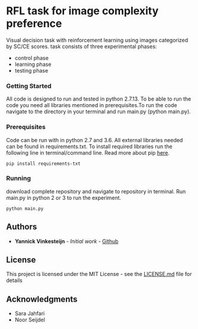 # RFL task for image complexity preference
Visual decision task with reinforcement learning using images categorized by SC/CE scores.
task consists of three experimental phases:
- control phase
- learning phase
- testing phase


### Getting Started

All code is designed to run and tested in python 2.7.13. To be able to run the code you need all libraries mentioned in prerequisites.To run the code navigate to the directory in your terminal and run main.py (python main.py).

### Prerequisites

Code can be run with in python 2.7 and 3.6.
All external libraries needed can be found in requirements.txt. To install required libraries run the following line in terminal/command line. Read more about pip [here](https://pip.readthedocs.io/en/1.1/requirements.html).

```
pip install requirements-txt
```

### Running
download complete repository and navigate to repository in terminal.
Run main.py in python 2 or 3 to run the experiment.
```
python main.py
```


## Authors

* **Yannick Vinkesteijn** - *Initial work* - [Github](https://github.com/yvinkesteijn)

## License

This project is licensed under the MIT License - see the [LICENSE.md](LICENSE.md) file for details

## Acknowledgments

* Sara Jahfari
* Noor Seijdel
